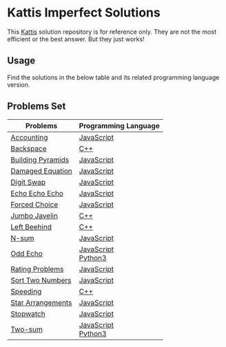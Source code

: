 # Kattis Imperfect Solutions

This [Kattis](https://open.kattis.com/problems) solution repository is for reference only. They are not the most efficient or the best answer. But they just works!

## Usage

Find the solutions in the below table and its related programming language version.


## Problems Set

| Problems | Programming Language |
| ------------- | ------------- |
| [Accounting](https://open.kattis.com/problems/bokforing)  | [JavaScript](https://github.com/tinchichan/kattis-imperfect-solution/tree/master/src/Accounting/accounting.js)|
| [Backspace](https://open.kattis.com/problems/backspace)  | [C++](https://github.com/tinchichan/kattis-imperfect-solution/tree/master/src/Backspace/backspace.cpp)  |
| [Building Pyramids](https://open.kattis.com/problems/pyramids)  | [JavaScript](https://github.com/tinchichan/kattis-imperfect-solution/tree/master/src/Building%20Pyramids/buildingPyramids.js)|
| [Damaged Equation](https://open.kattis.com/problems/digitswap)  | [JavaScript](https://github.com/tinchichan/kattis-imperfect-solution/tree/master/src/Digit%20Swap/digitSwap.js)|
| [Digit Swap](https://open.kattis.com/problems/damagedequation)  | [JavaScript](https://github.com/tinchichan/kattis-imperfect-solution/tree/master/src/Damaged%20Equation/damagedEquation.js)|
| [Echo Echo Echo](https://open.kattis.com/problems/echoechoecho)  | [JavaScript](https://github.com/tinchichan/kattis-imperfect-solution/tree/master/src/Echo%20Echo%20Echo/echoEchoEcho.js)|
| [Forced Choice](https://open.kattis.com/problems/forcedchoice)  | [JavaScript](https://github.com/tinchichan/kattis-imperfect-solution/tree/master/src/Forced%20Choice/forcedchoice.js)|
| [Jumbo Javelin](https://open.kattis.com/problems/jumbojavelin)  | [C++](https://github.com/tinchichan/kattis-imperfect-solution/tree/master/src/Jumbo%20Javelin/jumbo-javelin.cpp)  |
| [Left Beehind](https://open.kattis.com/problems/leftbeehind)  | [C++](https://github.com/tinchichan/kattis-imperfect-solution/tree/master/src/Jumbo%20Javelin/left-beehind.cpp)  |
| [N-sum](https://open.kattis.com/problems/nsum)  | [JavaScript](https://github.com/tinchichan/kattis-imperfect-solution/tree/master/src/N-sum/n-sum.js)|
| [Odd Echo](https://open.kattis.com/problems/oddecho)  | [JavaScript](https://github.com/tinchichan/kattis-imperfect-solution/tree/master/src/Odd%20Echo/oddEcho.js)<br>[Python3](https://github.com/tinchichan/kattis-imperfect-solution/tree/master/src/Odd%20Echo/oddEcho.py)|
| [Rating Problems](https://open.kattis.com/problems/ratingproblems)  | [JavaScript](https://github.com/tinchichan/kattis-imperfect-solution/tree/master/src/Rating%20Problems/ratingProblems.js)|
| [Sort Two Numbers](https://open.kattis.com/problems/sorttwonumbers)  | [JavaScript](https://github.com/tinchichan/kattis-imperfect-solution/tree/master/src/Sort%20Two%20Numbers/sortTwoNumbers.js)|
| [Speeding](https://open.kattis.com/problems/speeding)  | [C++](https://github.com/tinchichan/kattis-imperfect-solution/tree/master/src/Speeding/speeding.cpp)  |
| [Star Arrangements](https://open.kattis.com/problems/stararrangements)  | [JavaScript](https://github.com/tinchichan/kattis-imperfect-solution/tree/master/src/Star%20Arrangements/starArrangements.js)|
| [Stopwatch](https://open.kattis.com/problems/stopwatch)  | [JavaScript](https://github.com/tinchichan/kattis-imperfect-solution/tree/master/src/Stopwatch/stopWatch.js)|
| [Two-sum](https://open.kattis.com/problems/twosum)  | [JavaScript](https://github.com/tinchichan/kattis-imperfect-solution/tree/master/src/Two-sum/twoSum.js)<br>[Python3](https://github.com/tinchichan/kattis-imperfect-solution/tree/master/src/Two-sum/twoSum.py)|
